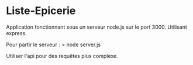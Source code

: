 # Liste-Epicerie

Application fonctionnant sous un serveur node.js sur le port 3000.
Utilisant express.

Pour partir le serveur : > node server.js

Utiliser l'api pour des requêtes plus complexe.
